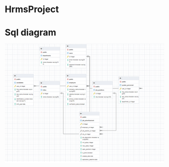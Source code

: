# HrmsProject
<h1>Sql diagram</h1>

![alt text](https://github.com/denefc/HrmsProject/blob/master/sqldiagramnew.PNG)
